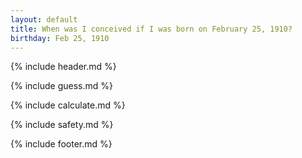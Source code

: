 ```yaml
---
layout: default
title: When was I conceived if I was born on February 25, 1910?
birthday: Feb 25, 1910
---
```


{% include header.md %}

{% include guess.md %}

{% include calculate.md %}

{% include safety.md %}

{% include footer.md %}



